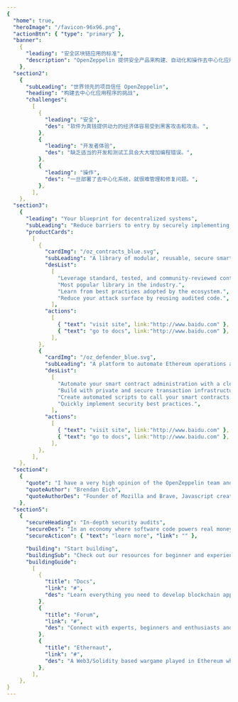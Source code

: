 ```yaml
---
{
  "home": true,
  "heroImage": "/favicon-96x96.png",
  "actionBtn": { "type": "primary" },
  "banner":
    {
      "leading": "安全区块链应用的标准",
      "description": "OpenZeppelin 提供安全产品来构建、自动化和操作去中心化应用程序。 我们还通过对其系统和产品进行安全审计来保护领先组织。",
    },
  "section2":
    {
      "subLeading": "世界领先的项目信任 OpenZeppelin",
      "heading": "构建去中心化应用程序的挑战",
      "challenges":
        [
          {
            "leading": "安全",
            "des": "软件为真钱提供动力的经济体容易受到黑客攻击和攻击。",
          },
          {
            "leading": "开发者体验",
            "des": "缺乏适当的开发和测试工具会大大增加编程错误。",
          },
          {
            "leading": "操作",
            "des": "一旦部署了去中心化系统，就很难管理和修复问题。",
          },
        ],
    },
  "section3":
    {
      "leading": "Your blueprint for decentralized systems",
      "subLeading": "Reduce barriers to entry by securely implementing blockchain-based technologies, using standard developer tools and platforms.",
      "productCards":
        [
          {
            "cardImg": "/oz_contracts_blue.svg",
            "subLeading": "A library of modular, reusable, secure smart contracts for the Ethereum network, written in Solidity.",
            "desList":
              [
                "Leverage standard, tested, and community-reviewed contracts.",
                "Most popular library in the industry.",
                "Learn from best practices adopted by the ecosystem.",
                "Reduce your attack surface by reusing audited code.",
              ],
            "actions":
              [
                { "text": "visit site", link:"http://www.baidu.com" },
                { "text": "go to docs", link:"http://www.baidu.com" },
              ],
          },
          {
            "cardImg": "/oz_defender_blue.svg",
            "subLeading": "A platform to automate Ethereum operations and deliver high-quality products faster.",
            "desList":
              [
                "Automate your smart contract administration with a clean UI.",
                "Build with private and secure transaction infrastructure.",
                "Create automated scripts to call your smart contracts.",
                "Quickly implement security best practices.",
              ],
            "actions":
              [
                { "text": "visit site", link:"http://www.baidu.com" },
                { "text": "go to docs", link:"http://www.baidu.com" },
              ],
          },
        ],
    },
  "section4":
    {
      "quote": "I have a very high opinion of the OpenZeppelin team and their work",
      "quoteAuthor": "Brendan Eich",
      "quoteAuthorDes": "Founder of Mozilla and Brave, Javascript creator.",
    },
  "section5":
    {
      "secureHeading": "In-depth security audits",
      "secureDes": "In an economy where software code powers real money, security is a top priority. We specialize in auditing in high-impact decentralized systems.",
      "secureActicon": { "text": "learn more", "link": "" },

      "building": "Start building",
      "buildingSub": "Check out our resources for beginner and experienced smart contracts and blockchain developers.",
      "buildingGuide":
        [
          {
            "title": "Docs",
            "link": "#",
            "des": "Learn everything you need to develop blockchain applications through a complete set of guides and tutorials.",
          },
          {
            "title": "Forum",
            "link": "#",
            "des": "Connect with experts, beginners and enthusiasts and discuss about blockchain development, security, design patterns and best practices.",
          },
          {
            "title": "Ethernaut",
            "link": "#",
            "des": "A Web3/Solidity based wargame played in Ethereum where each level is a smart contract that needs to be hacked.",
          },
        ],
    },
}
---
```

